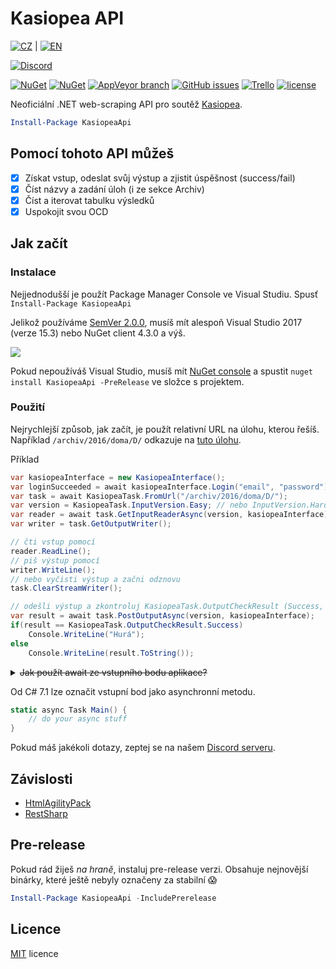 Kasiopea API 
===
[![CZ](https://download.kde.org/extra/flags/png/cz.png)](./README.md) | [![EN](https://download.kde.org/extra/flags/png/gb.png)](./README-en.md)

[![Discord](https://img.shields.io/discord/404269352335048704.svg)][discord]

[![NuGet](https://img.shields.io/nuget/dt/KasiopeaApi.svg)](https://www.nuget.org/packages/KasiopeaApi/)
[![NuGet](https://img.shields.io/nuget/v/KasiopeaApi.svg)](https://www.nuget.org/packages/KasiopeaApi/)
[![AppVeyor branch](https://img.shields.io/appveyor/ci/Sorashi/KasiopeaApi/master.svg)](https://ci.appveyor.com/project/Sorashi/kasiopeaapi)
[![GitHub issues](https://img.shields.io/github/issues/Sorashi/KasiopeaApi.svg)](https://github.com/Sorashi/KasiopeaApi/issues)
[![Trello](https://img.shields.io/badge/board-on%20trello-brightgreen.svg)](https://trello.com/b/g63MxKDP)
[![license](https://img.shields.io/github/license/sorashi/KasiopeaApi.svg)](./LICENSE)

Neoficiální .NET web-scraping API pro soutěž [Kasiopea](https://kasiopea.matfyz.cz).

```powershell
Install-Package KasiopeaApi
```

## Pomocí tohoto API můžeš

- [x] Získat vstup, odeslat svůj výstup a zjistit úspěšnost (success/fail)
- [x] Číst názvy a zadání úloh (i ze sekce Archiv)
- [x] Číst a iterovat tabulku výsledků
- [x] Uspokojit svou OCD

## Jak začít

### Instalace

Nejjednodušší je použít Package Manager Console ve Visual Studiu. Spusť `Install-Package KasiopeaApi`

Jelikož používáme [SemVer 2.0.0](https://semver.org/spec/v2.0.0.html), musíš mít alespoň Visual Studio 2017 (verze 15.3) nebo NuGet client 4.3.0 a výš.

![](https://user-images.githubusercontent.com/6270283/29934511-c7bf6f84-8e7b-11e7-9188-c54966a24d4e.png)

[comment]: # (Fallback image: https://a.doko.moe/awjfpp.png)

Pokud nepoužíváš Visual Studio, musíš mít [NuGet console](https://chocolatey.org/packages/NuGet.CommandLine) a spustit `nuget install KasiopeaApi -PreRelease` ve složce s projektem.

### Použití

Nejrychlejší způsob, jak začít, je použít relativní URL na úlohu, kterou řešíš. Například `/archiv/2016/doma/D/` odkazuje na [tuto úlohu](https://kasiopea.matfyz.cz/archiv/2016/doma/D/).

Příklad

```csharp
var kasiopeaInterface = new KasiopeaInterface();
var loginSucceeded = await kasiopeaInterface.Login("email", "password");
var task = await KasiopeaTask.FromUrl("/archiv/2016/doma/D/");
var version = KasiopeaTask.InputVersion.Easy; // nebo InputVersion.Hard (těžší vstup)
var reader = await task.GetInputReaderAsync(version, kasiopeaInterface);
var writer = task.GetOutputWriter();

// čti vstup pomocí
reader.ReadLine();
// piš výstup pomocí
writer.WriteLine();
// nebo vyčisti výstup a začni odznovu
task.ClearStreamWriter();

// odešli výstup a zkontroluj KasiopeaTask.OutputCheckResult (Success, Fail, Timeout, MissingFile, Unknown)
var result = await task.PostOutputAsync(version, kasiopeaInterface);
if(result == KasiopeaTask.OutputCheckResult.Success)
	Console.WriteLine("Hurá");
else
	Console.WriteLine(result.ToString());
```

<details>
<summary><strike>Jak použít await ze vstupního bodu aplikace?</strike></summary>

```csharp
static void Main() {
	try {
		MainAsync().Wait();
	}
	catch(Exception e) {
		while(e is AggregateException) e = e.InnerException;
		throw e;
	}
}
static async Task MainAsync() {
	// do your async stuff
}
```
</details>

Od C# 7.1 lze označit vstupní bod jako asynchronní metodu.
```csharp
static async Task Main() {
	// do your async stuff
}
```

Pokud máš jakékoli dotazy, zeptej se na našem [Discord serveru][discord].

## Závislosti

- [HtmlAgilityPack](https://www.nuget.org/packages/HtmlAgilityPack/)
- [RestSharp](https://www.nuget.org/packages/RestSharp/)

## Pre-release

Pokud rád žiješ *na hraně*, instaluj pre-release verzi. Obsahuje nejnovější binárky, které ještě nebyly označeny za stabilní 😱

```powershell
Install-Package KasiopeaApi -IncludePrerelease
```

## Licence

[MIT](https://rawgit.com/Sorashi/KasiopeaApi/master/LICENSE) licence

[discord]: https://discord.gg/bGzPAvy
